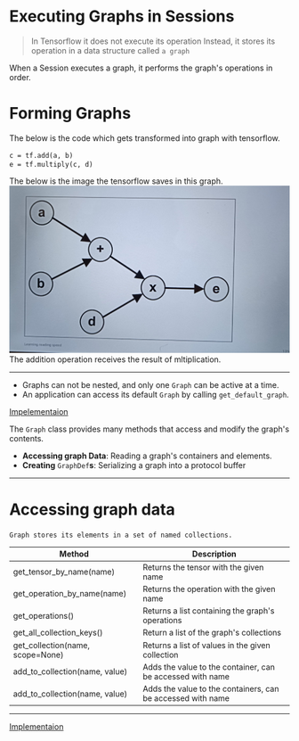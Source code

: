 # Executing Graphs in Sessions

> In Tensorflow it does not execute its operation Instead, it stores its operation in a data structure called `a graph`

When a Session executes a graph, it performs the graph's operations in order.

# Forming Graphs

The below is the code which gets transformed into graph with tensorflow.
```Code
c = tf.add(a, b)
e = tf.multiply(c, d)
```
The below is the image the tensorflow saves in this graph.
![Image](./WhatsApp%20Image%202024-10-18%20at%209.36.37%20AM.jpeg)
The addition operation receives the result of mltiplication.

---

- Graphs can not be nested, and only one `Graph` can be active at a time. 
- An application can access its default `Graph` by calling `get_default_graph`. 

[Impelementaion](./Code4.md)

The `Graph` class provides many methods that access and modify the graph's contents.

- **Accessing graph Data**: Reading a graph's containers and elements.
- **Creating** `GraphDef`**s**: Serializing a graph into a protocol buffer
----

# Accessing graph data

`Graph stores its elements in a set of named collections.`

| Method                           | Description                                                 |
| -------------------------------- | ----------------------------------------------------------- |
| get_tensor_by_name(name)         | Returns the tensor with the given name                      |
| get_operation_by_name(name)      | Returns the operation with the given name                   |
| get_operations()                 | Returns a list containing the graph's operations            |
| get_all_collection_keys()        | Return a list of the graph's collections                    |
| get_collection(name, scope=None) | Returns a list of values in the given collection            |
| add_to_collection(name, value)   | Adds the value to the container, can be accessed with name  |
| add_to_collection(name, value)   | Adds the value to the containers, can be accessed with name |

---

[Implementaion](./Code4.md)

